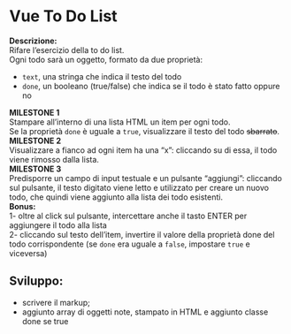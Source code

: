 Vue To Do List
===
**Descrizione:**  
Rifare l’esercizio della to do list.  
Ogni todo sarà un oggetto, formato da due proprietà:  
- `text`, una stringa che indica il testo del todo  
- `done`, un booleano (true/false) che indica se il todo è stato fatto oppure no  

**MILESTONE 1**  
Stampare all’interno di una lista HTML un item per ogni todo.  
Se la proprietà `done` è uguale a `true`, visualizzare il testo del todo ~~sbarrato~~.  
**MILESTONE 2**  
Visualizzare a fianco ad ogni item ha una “x”: cliccando su di essa, il todo viene rimosso dalla lista.   
**MILESTONE 3**  
Predisporre un campo di input testuale e un pulsante “aggiungi”: cliccando sul pulsante, il testo digitato viene letto e utilizzato per creare un nuovo todo, che   quindi viene aggiunto alla lista dei todo esistenti.  
**Bonus:**  
1- oltre al click sul pulsante, intercettare anche il tasto ENTER per aggiungere il todo alla lista  
2- cliccando sul testo dell’item, invertire il valore della proprietà done del todo corrispondente (se `done` era uguale a `false`, impostare `true` e viceversa)  

## Sviluppo:
- scrivere il markup;
- aggiunto array di oggetti note, stampato in HTML e aggiunto classe done se true